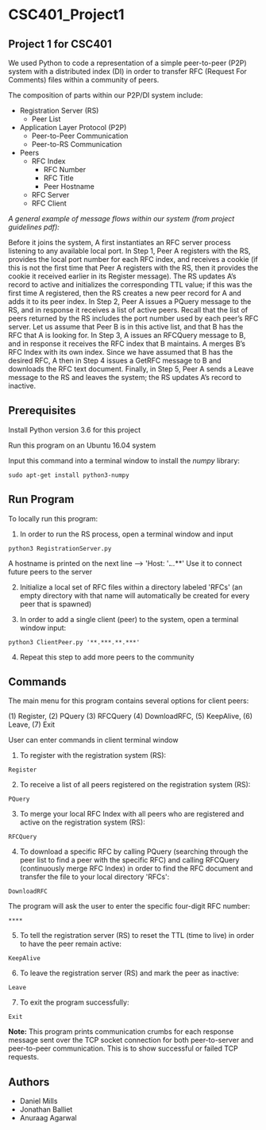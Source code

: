 # CSC401_Project1 #

## Project 1 for CSC401 ##

We used Python to code a representation of a simple peer-to-peer (P2P) system with a distributed index (DI) in order to transfer RFC (Request For Comments) files within a community of peers.

The composition of parts within our P2P/DI system include:
* Registration Server (RS)
  * Peer List
* Application Layer Protocol (P2P)
  * Peer-to-Peer Communication
  * Peer-to-RS Communication
* Peers
  * RFC Index
    * RFC Number
    * RFC Title
    * Peer Hostname
  * RFC Server
  * RFC Client


_A general example of message flows within our system (from project guidelines pdf):_

Before it joins the system, A first instantiates an RFC server process listening to any available local port.
In Step 1, Peer A registers with the RS, provides the local port number for each RFC index, and receives a
cookie (if this is not the first time that Peer A registers with the RS, then it provides the cookie it received
earlier in its Register message). The RS updates A’s record to active and initializes the corresponding TTL
value; if this was the first time A registered, then the RS creates a new peer record for A and adds it to its
peer index. In Step 2, Peer A issues a PQuery message to the RS, and in response it receives a list of active
peers. Recall that the list of peers returned by the RS includes the port number used by each peer’s RFC
server. Let us assume that Peer B is in this active list, and that B has the RFC that A is looking for. In
Step 3, A issues an RFCQuery message to B, and in response it receives the RFC index that B maintains.
A merges B’s RFC Index with its own index. Since we have assumed that B has the desired RFC, A then
in Step 4 issues a GetRFC message to B and downloads the RFC text document. Finally, in Step 5, Peer A
sends a Leave message to the RS and leaves the system; the RS updates A’s record to inactive.

## Prerequisites ##

Install Python version 3.6 for this project

Run this program on an Ubuntu 16.04 system

Input this command into a terminal window to install the _numpy_ library:
```
sudo apt-get install python3-numpy
```

## Run Program ##

To locally run this program:

  1) In order to run the RS process, open a terminal window and input
```
python3 RegistrationServer.py
```
A hostname is printed on the next line --> 'Host: '**.***.**.***'
Use it to connect future peers to the server

  2) Initialize a local set of RFC files within a directory labeled 'RFCs' (an empty directory with that name will automatically be created for every peer that is spawned)

  3) In order to add a single client (peer) to the system, open a terminal window input:
```
python3 ClientPeer.py '**.***.**.***'
```
  4) Repeat this step to add more peers to the community
  
## Commands ##

The main menu for this program contains several options for client peers:

(1) Register, (2) PQuery (3) RFCQuery (4) DownloadRFC, (5) KeepAlive, (6) Leave, (7) Exit

User can enter commands in client terminal window

1) To register with the registration system (RS):
```
Register
```

2) To receive a list of all peers registered on the registration system (RS):
```
PQuery
```

3) To merge your local RFC Index with all peers who are registered and active on the registration system (RS):
```
RFCQuery
```

4) To download a specific RFC by calling PQuery (searching through the peer list to find a peer with the specific RFC) and calling RFCQuery (continuously merge RFC Index) in order to find the RFC document and transfer the file to your local directory 'RFCs':
```
DownloadRFC
```
The program will ask the user to enter the specific four-digit RFC number:
```
****
```

5) To tell the registration server (RS) to reset the TTL (time to live) in order to have the peer remain active:
```
KeepAlive
```

6) To leave the registration server (RS) and mark the peer as inactive:
```
Leave
```

7) To exit the program successfully:
```
Exit
```

**Note:** This program prints communication crumbs for each response message sent over the TCP socket connection for both peer-to-server and peer-to-peer communication. This is to show successful or failed TCP requests.

## Authors ##

* Daniel Mills
* Jonathan Balliet
* Anuraag Agarwal
